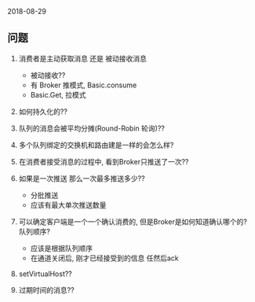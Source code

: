 2018-08-29

## 问题
1. 消费者是主动获取消息 还是 被动接收消息
    - 被动接收??
    - 有 Broker 推模式, Basic.consume
    - Basic.Get, 拉模式

2. 如何持久化的??

3. 队列的消息会被平均分摊(Round-Robin 轮询)??

4. 多个队列绑定的交换机和路由建是一样的会怎么样?

5. 在消费者接受消息的过程中, 看到Broker只推送了一次??

6. 如果是一次推送 那么一次最多推送多少??
    - 分批推送
    - 应该有最大单次推送数量

7. 可以确定客户端是一个一个确认消费的, 但是Broker是如何知道确认哪个的? 队列顺序?
    - 应该是根据队列顺序
    - 在通道关闭后, 刚才已经接受到的信息 任然后ack
    
8. setVirtualHost??

1. 过期时间的消息??